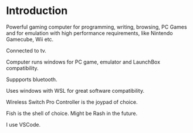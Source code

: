 # Introduction

Powerful gaming computer for programming, writing, browsing, PC Games and for emulation
with high performance requirements, like Nintendo Gamecube, Wii etc.

Connected to tv.

Computer runs windows for PC game, emulator and LaunchBox compatibility.

Suppports bluetooth.

Uses windows with WSL for great software compatibility.

Wireless Switch Pro Controller is the joypad of choice.

Fish is the shell of choice. Might be Rash in the future.

I use VSCode.
